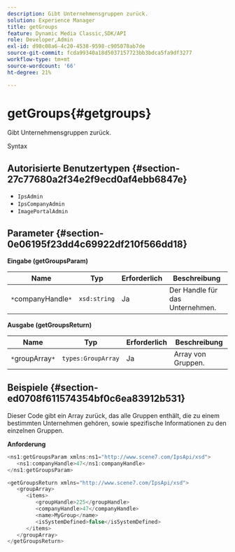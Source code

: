 ```yaml
---
description: Gibt Unternehmensgruppen zurück.
solution: Experience Manager
title: getGroups
feature: Dynamic Media Classic,SDK/API
role: Developer,Admin
exl-id: d98c08a6-4c20-4538-9598-c905078ab7de
source-git-commit: fcda99340a18d5037157723bb3bdca5fa9df3277
workflow-type: tm+mt
source-wordcount: '66'
ht-degree: 21%

---
```


# getGroups{#getgroups}

Gibt Unternehmensgruppen zurück.

Syntax

## Autorisierte Benutzertypen {#section-27c77680a2f34e2f9ecd0af4ebb6847e}

* `IpsAdmin`
* `IpsCompanyAdmin`
* `ImagePortalAdmin`

## Parameter {#section-0e06195f23dd4c69922df210f566dd18}

**Eingabe (getGroupsParam)**

| Name | Typ | Erforderlich | Beschreibung |
|---|---|---|---|
| `*`companyHandle`*` | `xsd:string` | Ja | Der Handle für das Unternehmen. |

**Ausgabe (getGroupsReturn)**

| Name | Typ | Erforderlich | Beschreibung |
|---|---|---|---|
| `*`groupArray`*` | `types:GroupArray` | Ja | Array von Gruppen. |

## Beispiele {#section-ed0708f611574354bf0c6ea83912b531}

Dieser Code gibt ein Array zurück, das alle Gruppen enthält, die zu einem bestimmten Unternehmen gehören, sowie spezifische Informationen zu den einzelnen Gruppen.

**Anforderung**

```java
<ns1:getGroupsParam xmlns:ns1="http://www.scene7.com/IpsApi/xsd">
   <ns1:companyHandle>47</ns1:companyHandle>
</ns1:getGroupsParam>
```

```java
<getGroupsReturn xmlns="http://www.scene7.com/IpsApi/xsd">
   <groupArray>
      <items>
         <groupHandle>225</groupHandle>
         <companyHandle>47</companyHandle>
         <name>MyGroup</name>
         <isSystemDefined>false</isSystemDefined>
      </items>
   </groupArray>
</getGroupsReturn>
```
